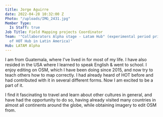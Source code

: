 ```yaml
---
title: Jorge Aguirre
date: 2022-04-28 10:32:00 Z
Photo: "/uploads/IMG_2431.jpg"
Member Type:
  Is Staff: true
Job Title: Field Mapping projects Coordinator
Team: '"Collaborators Alpha stage - Latam Hub" (experimental period prior to the creation
  of HOT Hub in Latin America)'
Hub: LATAM Alpha
---
```


I am from Guatemala, where I've lived in for most of my life. I have also resided in the USA where I learned to speak English & went to school. I enjoy editing on OSM, which I have been doing since 2015, and now try to teach others how to map correctly. I had already heard of HOT before and had contributed with it in several different forms. Now I am excited to be a part of it.

I find it fascinating to travel and learn about other cultures in general, and have had the opportunity to do so, having already visited many countries in almost all continents around the globe, while obtaining imagery to edit OSM from.